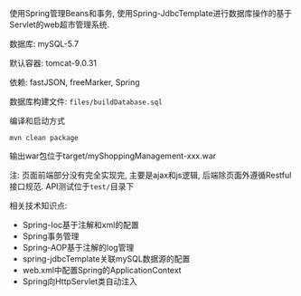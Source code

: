 使用Spring管理Beans和事务, 使用Spring-JdbcTemplate进行数据库操作的基于Servlet的web超市管理系统.

数据库: mySQL-5.7

默认容器: tomcat-9.0.31

依赖: fastJSON, freeMarker, Spring

数据库构建文件: `files/buildDatabase.sql`

编译和启动方式
```shell
mvn clean package
```

输出war包位于target/myShoppingManagement-xxx.war

注: 页面前端部分没有完全实现完, 主要是ajax和js逻辑, 后端除页面外遵循Restful接口规范. API测试位于`test/`目录下

相关技术知识点:
- Spring-Ioc基于注解和xml的配置
- Spring事务管理
- Spring-AOP基于注解的log管理
- spring-jdbcTemplate关联mySQL数据源的配置
- web.xml中配置Spring的ApplicationContext
- Spring向HttpServlet类自动注入